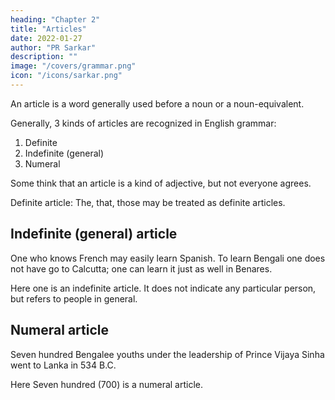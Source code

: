 ```yaml
---
heading: "Chapter 2"
title: "Articles"
date: 2022-01-27
author: "PR Sarkar"
description: ""
image: "/covers/grammar.png"
icon: "/icons/sarkar.png"
---
```




An article is a word generally used before a noun or a noun-equivalent. 

Generally, 3 kinds of articles are recognized in English grammar:

1. Definite
2. Indefinite (general)
3. Numeral

Some think that an article is a kind of adjective, but not everyone agrees.

Definite article: The, that, those may be treated as definite articles.

## Indefinite (general) article

One who knows French may easily learn Spanish. To learn Bengali one does not have go to Calcutta; one can learn it just as well in Benares.

Here one is an indefinite article. It does not indicate any particular person, but refers to people in general.

## Numeral article

Seven hundred Bengalee youths under the leadership of Prince Vijaya Sinha went to Lanka in 534 B.C.

Here Seven hundred (700) is a numeral article.

